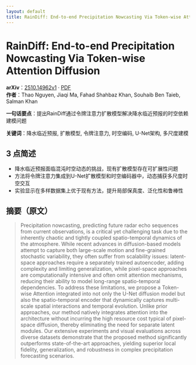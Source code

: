 ```yaml
---
layout: default
title: RainDiff: End-to-end Precipitation Nowcasting Via Token-wise Attention Diffusion
---
```


# RainDiff: End-to-end Precipitation Nowcasting Via Token-wise Attention Diffusion
**arXiv**：[2510.14962v1](https://arxiv.org/abs/2510.14962) · [PDF](https://arxiv.org/pdf/2510.14962.pdf)  
**作者**：Thao Nguyen, Jiaqi Ma, Fahad Shahbaz Khan, Souhaib Ben Taieb, Salman Khan  

**一句话要点**：提出RainDiff通过令牌注意力扩散模型解决降水临近预报的时空依赖建模问题

**关键词**：降水临近预报, 扩散模型, 令牌注意力, 时空编码, U-Net架构, 多尺度建模

## 3 点简述
- 降水临近预报面临混沌时空动态的挑战，现有扩散模型存在可扩展性问题
- 方法将令牌注意力集成到U-Net扩散模型和时空编码器中，动态捕获多尺度时空交互
- 实验显示在多样数据集上优于现有方法，提升局部保真度、泛化性和鲁棒性

## 摘要（原文）

> Precipitation nowcasting, predicting future radar echo sequences from current
> observations, is a critical yet challenging task due to the inherently chaotic
> and tightly coupled spatio-temporal dynamics of the atmosphere. While recent
> advances in diffusion-based models attempt to capture both large-scale motion
> and fine-grained stochastic variability, they often suffer from scalability
> issues: latent-space approaches require a separately trained autoencoder,
> adding complexity and limiting generalization, while pixel-space approaches are
> computationally intensive and often omit attention mechanisms, reducing their
> ability to model long-range spatio-temporal dependencies. To address these
> limitations, we propose a Token-wise Attention integrated into not only the
> U-Net diffusion model but also the spatio-temporal encoder that dynamically
> captures multi-scale spatial interactions and temporal evolution. Unlike prior
> approaches, our method natively integrates attention into the architecture
> without incurring the high resource cost typical of pixel-space diffusion,
> thereby eliminating the need for separate latent modules. Our extensive
> experiments and visual evaluations across diverse datasets demonstrate that the
> proposed method significantly outperforms state-of-the-art approaches, yielding
> superior local fidelity, generalization, and robustness in complex
> precipitation forecasting scenarios.

